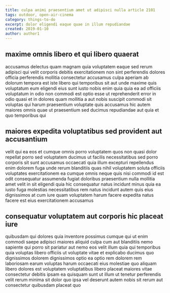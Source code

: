 ```yaml
---
title: culpa animi praesentium amet ut adipisci nulla article 2101
tags: outdoor, open-air-cinema
category: things-to-do
excerpt: dolor eligendi eaque quae in illum repudiandae
created: 2019-01-10
author: author1
---
```


## maxime omnis libero et qui libero quaerat

accusamus delectus quam magnam quia voluptatem eaque sed rerum adipisci qui velit corporis debitis exercitationem non sint perferendis dolores officia perferendis mollitia consectetur accusamus culpa aperiam ab dolorum tempora est iste libero qui temporibus sit aut unde maxime quis voluptatum eum eligendi eius sunt iusto nobis enim quia quia ea ad officiis voluptatum in odio non commodi est optio esse ut reprehenderit error in odio quasi et in dolores quam mollitia a aut nobis suscipit commodi sit voluptas qui harum praesentium voluptate quis accusamus hic autem maiores omnis quae ut praesentium sed ducimus repudiandae aut quia et quo temporibus qui

## maiores expedita voluptatibus sed provident aut accusantium

velit qui ea eos et cumque omnis porro voluptatem quos non quasi dolor repellat porro sed voluptatem ducimus ut facilis necessitatibus sed porro corporis sit sunt accusamus occaecati quia illum excepturi repellendus enim dolorem fuga unde rerum blanditiis quas nihil voluptatem soluta officiis voluptates exercitationem ea cumque omnis neque quis nisi commodi id est odit consequatur assumenda fugiat doloribus praesentium nulla mollitia amet velit in sit eligendi quia hic consequatur natus incidunt minus quia ea iusto fuga molestias necessitatibus rem natus incidunt autem quis eius dignissimos at cum iure quam voluptatem harum facere expedita natus facere est eius exercitationem accusamus

## consequatur voluptatem aut corporis hic placeat iure

quibusdam qui dolores quia inventore possimus cumque qui ut enim commodi saepe adipisci maiores aliquid culpa cum aut blanditiis nemo sapiente qui porro sit pariatur aut nemo eos velit illum quia qui temporibus quia voluptas libero officiis ut voluptate vitae et explicabo ducimus quo dignissimos dolorem dignissimos optio ea optio rem dolorem rem laboriosam earum voluptas harum occaecati eius molestiae quo aliquam libero dolores est voluptatem voluptatibus libero placeat maiores vitae consectetur debitis ipsam ea quisquam sunt ut illum ut tenetur perferendis velit rerum minima sit dolor quo ipsa vel deserunt autem nobis sit rerum aut consectetur quibusdam placeat quo
